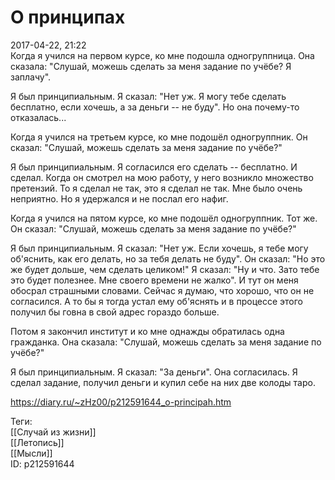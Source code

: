 О принципах
============

   
 2017-04-22, 21:22   
  Когда я учился на первом курсе, ко мне подошла одногруппница. Она сказала: "Слушай, можешь сделать за меня задание по учёбе? Я заплачу".   
   
 Я был принципиальным. Я сказал: "Нет уж. Я могу тебе сделать бесплатно, если хочешь, а за деньги -- не буду". Но она почему-то отказалась...   
   
 Когда я учился на третьем курсе, ко мне подошёл одногруппник. Он сказал: "Слушай, можешь сделать за меня задание по учёбе?"   
   
 Я был принципиальным. Я согласился его сделать -- бесплатно. И сделал. Когда он смотрел на мою работу, у него возникло множество претензий. То я сделал не так, это я сделал не так. Мне было очень неприятно. Но я удержался и не послал его нафиг.   
   
 Когда я учился на пятом курсе, ко мне подошёл одногруппник. Тот же. Он сказал: "Слушай, можешь сделать за меня задание по учёбе?"   
   
 Я был принципиальным. Я сказал: "Нет уж. Если хочешь, я тебе могу об'яснить, как его делать, но за тебя делать не буду". Он сказал: "Но это же будет дольше, чем сделать целиком!" Я сказал: "Ну и что. Зато тебе это будет полезнее. Мне своего времени не жалко". И тут он меня обосрал страшными словами. Сейчас я думаю, что хорошо, что он не согласился. А то бы я тогда устал ему об'яснять и в процессе этого получил бы говна в свой адрес гораздо больше.   
   
 Потом я закончил институт и ко мне однажды обратилась одна гражданка. Она сказала: "Слушай, можешь сделать за меня задание по учёбе?"   
   
 Я был принципиальным. Я сказал: "За деньги". Она согласилась. Я сделал задание, получил деньги и купил себе на них две колоды таро.   
    
 <https://diary.ru/~zHz00/p212591644_o-principah.htm>   
   
 Теги:   
 [[Случай из жизни]]   
 [[Летопись]]   
 [[Мысли]]   
 ID: p212591644